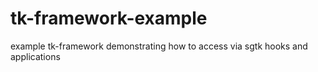 # tk-framework-example
 example tk-framework demonstrating how to access via sgtk hooks and applications
